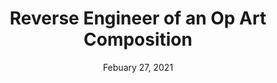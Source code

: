 ---
layout: project
title: Reverse Engineer of an Op Art Composition
date: Febuary 27, 2021
desc: A P5JS (javascript) reverse engineering of an Op Art compositon. 
category: web-design
cta:
  title: Click here to view code
  url: https://editor.p5js.org/gracehlavacek/sketches/0r4C3RBuL
thumb: /images/portfolio/opart.jpg
images:
  - image:
    url: /images/portfolio/opart.jpg
    desc: P5JS Sketch
  - image:
    url: /images/portfolio/opref.jpg
    desc: Reference Image
---